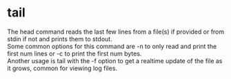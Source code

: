 # tail
The head command reads the last few lines from a file(s) if provided or from stdin if not and prints them to stdout.<br>
Some common options for this command are -n <num> to only read and print the first num lines or -c <num> to print the first num bytes.<br>
Another usage is tail with the -f option to get a realtime update of the file as it grows, common for viewing log files.
